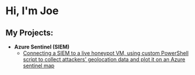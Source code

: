 <h1>Hi, I'm Joe </h1>

<h2>My Projects:</h2>

- <b>Azure Sentinel (SIEM)</b>
  - [Connecting a SIEM to a live honeypot VM, using custom PowerShell script to collect attackers' geolocation data and plot it on an Azure sentinel map ](https://github.com/joshmadakor1/Algorithms-Practice)
